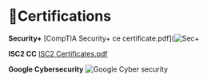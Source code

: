 # 📜Certifications #

**Security+** 
[CompTIA Security+ ce certificate.pdf](![Sec+](https://github.com/user-attachments/assets/6ee6b726-e48b-4a00-b0b5-908eb2008c2e)


**ISC2 CC**
[ISC2 Certificates.pdf](https://github.com/user-attachments/files/20895338/ISC2.Certificates.pdf)

**Google Cybersecurity**
![Google Cyber security](https://github.com/user-attachments/assets/361ca818-6aa1-4071-88f7-4b20755b5518)
